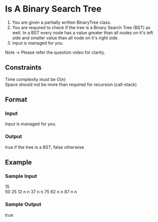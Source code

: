 # Is A Binary Search Tree

1. You are given a partially written BinaryTree class.
2. You are required to check if the tree is a Binary Search Tree (BST) as well. In a BST every node has a value greater than all nodes on it's left side and smaller value than all node on it's right side.
3. Input is managed for you. 

Note -> Please refer the question video for clarity.

## Constraints
Time complexity must be O(n)  
Space should not be more than required for recursion (call-stack)

## Format
### Input
Input is managed for you.

### Output
true if the tree is a BST, false otherwise

## Example
### Sample Input

15  
50 25 12 n n 37 n n 75 62 n n 87 n n

### Sample Output
true

